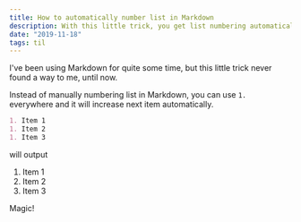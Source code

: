 ```yaml
---
title: How to automatically number list in Markdown
description: With this little trick, you get list numbering automatically for free.
date: "2019-11-18"
tags: til
---
```


I've been using Markdown for quite some time, but this little trick never found a way to me, until now.

Instead of manually numbering list in Markdown, you can use `1.` everywhere and it will increase next item automatically.

```md
1. Item 1
1. Item 2
1. Item 3
```

will output

1. Item 1
1. Item 2
1. Item 3

Magic!
